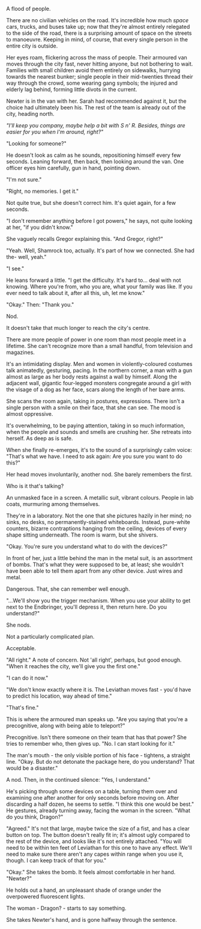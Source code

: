 A flood of people.

There are no civilian vehicles on the road. It's incredible how much *space* cars, trucks, and buses take up; now that they're almost entirely relegated to the side of the road, there is a surprising amount of space on the streets to manoeuvre. Keeping in mind, of course, that every single person in the entire city is outside.

Her eyes roam, flickering across the mass of people. Their armoured van moves through the city fast, never hitting anyone, but not bothering to wait. Families with small children avoid them entirely on sidewalks, hurrying towards the nearest bunker; single people in their mid-twenties thread their way through the crowd, some wearing gang symbols; the injured and elderly lag behind, forming little divots in the current.

Newter is in the van with her. Sarah had recommended against it, but the choice had ultimately been his. The rest of the team is already out of the city, heading north. 

*"I'll keep you company, maybe help a bit with S n' R. Besides, things are easier for you when I'm around, right?"* 

"Looking for someone?"

He doesn't look as calm as he sounds, repositioning himself every few seconds. Leaning forward, then back, then looking around the van. One officer eyes him carefully, gun in hand, pointing down.

"I'm not sure."

"Right, no memories. I get it."

Not quite true, but she doesn't correct him. It's quiet again, for a few seconds.

"I don't remember anything before I got powers," he says, not quite looking at her, "if you didn't know." 

She vaguely recalls Gregor explaining this. "And Gregor, right?"

"Yeah. Well, Shamrock too, actually. It's part of how we connected. She had the- well, yeah."

"I see."

He leans forward a little. "I get the difficulty. It's hard to... deal with not knowing. Where you're from, who you are, what your family was like. If you ever need to talk about it, after all this, uh, let me know."

"Okay." Then: "Thank you."

Nod.

It doesn't take that much longer to reach the city's centre.

There are more people of power in one room than most people meet in a lifetime. She can't recognize more than a small handful, from television and magazines. 

It's an intimidating display. Men and women in violently-coloured costumes talk animatedly, gesturing, pacing. In the northern corner, a man with a gun almost as large as her body rests against a wall by himself. Along the adjacent wall, gigantic four-legged monsters congregate around a girl with the visage of a dog as her face, scars along the length of her bare arms.

She scans the room again, taking in postures, expressions. There isn't a single person with a smile on their face, that she can see. The mood is almost oppressive. 

It's overwhelming, to be paying attention, taking in so much information, when the people and sounds and smells are crushing her. She retreats into herself. As deep as is safe.

When she finally re-emerges, it's to the sound of a surprisingly calm voice: "That's what we have. I need to ask again: Are you sure you want to do this?"

Her head moves involuntarily, another nod. She barely remembers the first.

Who is it that's talking?

An unmasked face in a screen. A metallic suit, vibrant colours. People in lab coats, murmuring among themselves.

They're in a laboratory. Not the one that she pictures hazily in her mind; no sinks, no desks, no permanently-stained whiteboards. Instead, pure-white counters, bizarre contraptions hanging from the ceiling, devices of every shape sitting underneath. The room is warm, but she shivers. 

"Okay. You're sure you understand what to do with the devices?"

In front of her, just a little behind the man in the metal suit, is an assortment of bombs. That's what they were supposed to be, at least; she wouldn't have been able to tell them apart from any other device. Just wires and metal.

Dangerous. That, she can remember well enough.

"...We'll show you the trigger mechanism. When you use your ability to get next to the Endbringer, you'll depress it, then return here. Do you understand?"

She nods. 

Not a particularly complicated plan.

Acceptable.

"All right." A note of concern. Not 'all right', perhaps, but good enough. "When it reaches the city, we'll give you the first one."

"I can do it now."

"We don't know exactly where it is. The Leviathan moves fast - you'd have to predict his location, way ahead of time."

"That's fine."

This is where the armoured man speaks up. "Are you saying that you're a precognitive, along with being able to teleport?"

Precognitive. Isn't there someone on their team that has that power? She tries to remember who, then gives up. "No. I can start looking for it."

The man's mouth - the only visible portion of his face - tightens, a straight line. "Okay. But do not detonate the package here, do you understand? That would be a disaster."

A nod. Then, in the continued silence: "Yes, I understand."

He's picking through some devices on a table, turning them over and examining one after another for only seconds before moving on. After discarding a half dozen, he seems to settle. "I think this one would be best." He gestures, already turning away, facing the woman in the screen. "What do you think, Dragon?"

"Agreed." It's not that large, maybe twice the size of a fist, and has a clear button on top. The button doesn't really fit in; it's almost ugly compared to the rest of the device, and looks like it's not entirely attached. "You will need to be within ten feet of Leviathan for this one to have any effect. We'll need to make sure there aren't any capes within range when you use it, though. I can keep track of that for you."

"Okay." She takes the bomb. It feels almost comfortable in her hand. "Newter?"

He holds out a hand, an unpleasant shade of orange under the overpowered fluorescent lights.

The woman - Dragon? - starts to say something.

She takes Newter's hand, and is gone halfway through the sentence.

